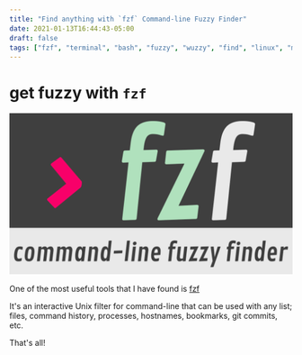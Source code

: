 ```yaml
---
title: "Find anything with `fzf` Command-line Fuzzy Finder"
date: 2021-01-13T16:44:43-05:00
draft: false
tags: ["fzf", "terminal", "bash", "fuzzy", "wuzzy", "find", "linux", "mac", "windows"]
---
```


# get fuzzy with `fzf`
![Alt](https://raw.githubusercontent.com/junegunn/i/master/fzf.png "Logo for the fzf fuzzy finding tool.")

One of the most useful tools that I have found is [fzf](https://github.com/junegunn/fzf#-)


It's an interactive Unix filter for command-line that can be used with any list; files, command history, processes, hostnames, bookmarks, git commits, etc.

That's all!